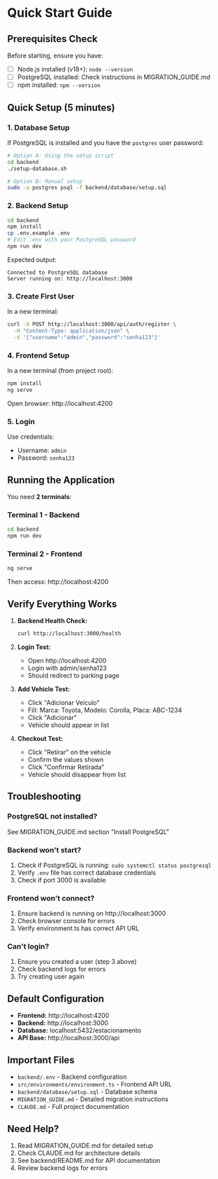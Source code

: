 # Quick Start Guide

## Prerequisites Check

Before starting, ensure you have:
- [ ] Node.js installed (v18+): `node --version`
- [ ] PostgreSQL installed: Check instructions in MIGRATION_GUIDE.md
- [ ] npm installed: `npm --version`

## Quick Setup (5 minutes)

### 1. Database Setup

If PostgreSQL is installed and you have the `postgres` user password:

```bash
# Option A: Using the setup script
cd backend
./setup-database.sh

# Option B: Manual setup
sudo -u postgres psql -f backend/database/setup.sql
```

### 2. Backend Setup

```bash
cd backend
npm install
cp .env.example .env
# Edit .env with your PostgreSQL password
npm run dev
```

Expected output:
```
Connected to PostgreSQL database
Server running on: http://localhost:3000
```

### 3. Create First User

In a new terminal:
```bash
curl -X POST http://localhost:3000/api/auth/register \
  -H "Content-Type: application/json" \
  -d '{"username":"admin","password":"senha123"}'
```

### 4. Frontend Setup

In a new terminal (from project root):
```bash
npm install
ng serve
```

Open browser: http://localhost:4200

### 5. Login

Use credentials:
- Username: `admin`
- Password: `senha123`

## Running the Application

You need **2 terminals**:

### Terminal 1 - Backend
```bash
cd backend
npm run dev
```

### Terminal 2 - Frontend
```bash
ng serve
```

Then access: http://localhost:4200

## Verify Everything Works

1. **Backend Health Check:**
   ```bash
   curl http://localhost:3000/health
   ```

2. **Login Test:**
   - Open http://localhost:4200
   - Login with admin/senha123
   - Should redirect to parking page

3. **Add Vehicle Test:**
   - Click "Adicionar Veículo"
   - Fill: Marca: Toyota, Modelo: Corolla, Placa: ABC-1234
   - Click "Adicionar"
   - Vehicle should appear in list

4. **Checkout Test:**
   - Click "Retirar" on the vehicle
   - Confirm the values shown
   - Click "Confirmar Retirada"
   - Vehicle should disappear from list

## Troubleshooting

### PostgreSQL not installed?
See MIGRATION_GUIDE.md section "Install PostgreSQL"

### Backend won't start?
1. Check if PostgreSQL is running: `sudo systemctl status postgresql`
2. Verify `.env` file has correct database credentials
3. Check if port 3000 is available

### Frontend won't connect?
1. Ensure backend is running on http://localhost:3000
2. Check browser console for errors
3. Verify environment.ts has correct API URL

### Can't login?
1. Ensure you created a user (step 3 above)
2. Check backend logs for errors
3. Try creating user again

## Default Configuration

- **Frontend:** http://localhost:4200
- **Backend:** http://localhost:3000
- **Database:** localhost:5432/estacionamento
- **API Base:** http://localhost:3000/api

## Important Files

- `backend/.env` - Backend configuration
- `src/environments/environment.ts` - Frontend API URL
- `backend/database/setup.sql` - Database schema
- `MIGRATION_GUIDE.md` - Detailed migration instructions
- `CLAUDE.md` - Full project documentation

## Need Help?

1. Read MIGRATION_GUIDE.md for detailed setup
2. Check CLAUDE.md for architecture details
3. See backend/README.md for API documentation
4. Review backend logs for errors
